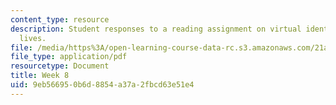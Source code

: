 ```yaml
---
content_type: resource
description: Student responses to a reading assignment on virtual identities and second
  lives.
file: /media/https%3A/open-learning-course-data-rc.s3.amazonaws.com/21a-850j-the-anthropology-of-cybercultures-spring-2009/9eb566950b6d8854a37a2fbcd63e51e4_MIT21A_850Js09_week8.pdf
file_type: application/pdf
resourcetype: Document
title: Week 8
uid: 9eb56695-0b6d-8854-a37a-2fbcd63e51e4
---
```


